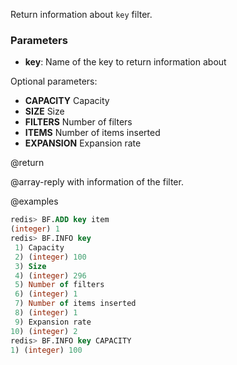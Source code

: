 Return information about `key` filter.

### Parameters

* **key**: Name of the key to return information about

Optional parameters:
* **CAPACITY** Capacity
* **SIZE** Size
* **FILTERS** Number of filters
* **ITEMS** Number of items inserted
* **EXPANSION** Expansion rate

@return

@array-reply with information of the filter.

@examples

```sql
redis> BF.ADD key item
(integer) 1
redis> BF.INFO key
 1) Capacity
 2) (integer) 100
 3) Size
 4) (integer) 296
 5) Number of filters
 6) (integer) 1
 7) Number of items inserted
 8) (integer) 1
 9) Expansion rate
10) (integer) 2
redis> BF.INFO key CAPACITY
1) (integer) 100
```
